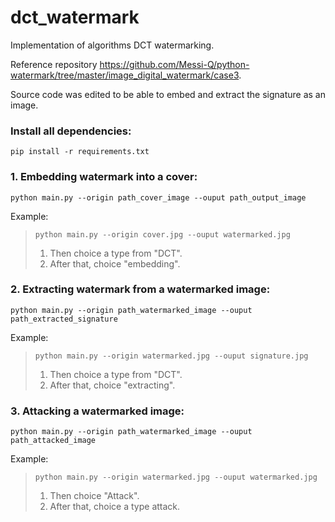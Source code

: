 # dct_watermark

Implementation of algorithms DCT watermarking.

Reference repository https://github.com/Messi-Q/python-watermark/tree/master/image_digital_watermark/case3.

Source code was edited to be able to embed and extract the signature as an image.

### Install all dependencies:

`pip install -r requirements.txt`

### 1. Embedding watermark into a cover:

`python main.py --origin path_cover_image --ouput path_output_image`

Example:

> `python main.py --origin cover.jpg --ouput watermarked.jpg`
> 1. Then choice a type from "DCT".
> 2. After that, choice "embedding".

### 2. Extracting watermark from a watermarked image:

`python main.py --origin path_watermarked_image --ouput path_extracted_signature`

Example:

> `python main.py --origin watermarked.jpg --ouput signature.jpg`
> 1. Then choice a type from "DCT".
> 2. After that, choice "extracting".

### 3. Attacking a watermarked image:

`python main.py --origin path_watermarked_image --ouput path_attacked_image`

Example:

> `python main.py --origin watermarked.jpg --ouput watermarked.jpg`
> 1. Then choice "Attack".
> 2. After that, choice a type attack.

